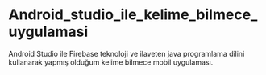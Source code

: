 # Android_studio_ile_kelime_bilmece_uygulamasi
 Android Studio ile Firebase teknoloji ve ilaveten java programlama dilini kullanarak yapmış olduğum kelime bilmece mobil uygulaması.
